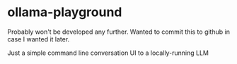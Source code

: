 # ollama-playground

Probably won't be developed any further. Wanted to commit this to github in case I wanted it later.

Just a simple command line conversation UI to a locally-running LLM
